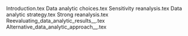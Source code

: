 Introduction.tex
Data analytic choices.tex
Sensitivity reanalysis.tex
Data analytic strategy.tex
Strong reanalysis.tex
Reevaluating_data_analytic_results__.tex
Alternative_data_analytic_approach__.tex